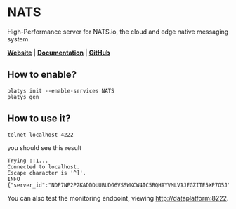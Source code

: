 # NATS 

High-Performance server for NATS.io, the cloud and edge native messaging system.  

**[Website](https://nats.io/)** | **[Documentation](https://docs.nats.io/)** | **[GitHub](https://github.com/nats-io/nats-server)**

## How to enable?

```
platys init --enable-services NATS
platys gen
```

## How to use it?

```bash
telnet localhost 4222
```

you should see this result

```
Trying ::1...
Connected to localhost.
Escape character is '^]'.
INFO {"server_id":"NDP7NP2P2KADDDUUBUDG6VSSWKCW4IC5BQHAYVMLVAJEGZITE5XP7O5J","version":"2.0.0","proto":1,"go":"go1.11.10","host":"0.0.0.0","port":4222,"max_payload":1048576,"client_id":13249}
```

You can also test the monitoring endpoint, viewing <http://dataplatform:8222>.